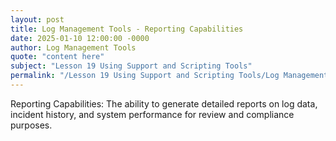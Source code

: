 ```yaml
---
layout: post
title: Log Management Tools - Reporting Capabilities
date: 2025-01-10 12:00:00 -0000
author: Log Management Tools
quote: "content here"
subject: "Lesson 19 Using Support and Scripting Tools"
permalink: "/Lesson 19 Using Support and Scripting Tools/Log Management Tools/Log Management Tools - Reporting Capabilities"
---
```


Reporting Capabilities: The ability to generate detailed reports on log data, incident history, and system performance for review and compliance purposes.
